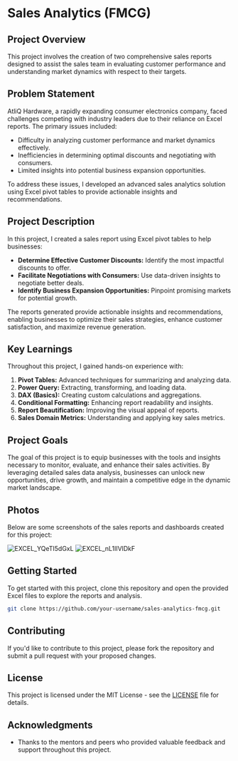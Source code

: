 # Sales Analytics (FMCG)

## Project Overview

This project involves the creation of two comprehensive sales reports designed to assist the sales team in evaluating customer performance and understanding market dynamics with respect to their targets.

## Problem Statement

AtliQ Hardware, a rapidly expanding consumer electronics company, faced challenges competing with industry leaders due to their reliance on Excel reports. The primary issues included:

- Difficulty in analyzing customer performance and market dynamics effectively.
- Inefficiencies in determining optimal discounts and negotiating with consumers.
- Limited insights into potential business expansion opportunities.

To address these issues, I developed an advanced sales analytics solution using Excel pivot tables to provide actionable insights and recommendations.

## Project Description

In this project, I created a sales report using Excel pivot tables to help businesses:

- **Determine Effective Customer Discounts:** Identify the most impactful discounts to offer.
- **Facilitate Negotiations with Consumers:** Use data-driven insights to negotiate better deals.
- **Identify Business Expansion Opportunities:** Pinpoint promising markets for potential growth.

The reports generated provide actionable insights and recommendations, enabling businesses to optimize their sales strategies, enhance customer satisfaction, and maximize revenue generation.

## Key Learnings

Throughout this project, I gained hands-on experience with:

1. **Pivot Tables:** Advanced techniques for summarizing and analyzing data.
2. **Power Query:** Extracting, transforming, and loading data.
3. **DAX (Basics):** Creating custom calculations and aggregations.
4. **Conditional Formatting:** Enhancing report readability and insights.
5. **Report Beautification:** Improving the visual appeal of reports.
6. **Sales Domain Metrics:** Understanding and applying key sales metrics.

## Project Goals

The goal of this project is to equip businesses with the tools and insights necessary to monitor, evaluate, and enhance their sales activities. By leveraging detailed sales data analysis, businesses can unlock new opportunities, drive growth, and maintain a competitive edge in the dynamic market landscape.

## Photos

Below are some screenshots of the sales reports and dashboards created for this project:

![EXCEL_YQeTI5dGxL](https://github.com/user-attachments/assets/a5d9ef3f-d675-490f-aa14-b0de8eb500a6)
![EXCEL_nL1lIVlDkF](https://github.com/user-attachments/assets/3afcfc69-a842-4362-a083-a566f0131a5f)


## Getting Started

To get started with this project, clone this repository and open the provided Excel files to explore the reports and analysis.

```bash
git clone https://github.com/your-username/sales-analytics-fmcg.git
```

## Contributing

If you'd like to contribute to this project, please fork the repository and submit a pull request with your proposed changes.

## License

This project is licensed under the MIT License - see the [LICENSE](LICENSE) file for details.

## Acknowledgments

- Thanks to the mentors and peers who provided valuable feedback and support throughout this project.
